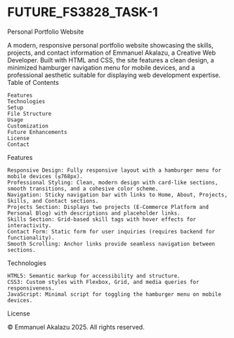 # FUTURE_FS3828_TASK-1

Personal Portfolio Website

A modern, responsive personal portfolio website showcasing the skills, projects, and contact information of Emmanuel Akalazu, a Creative Web Developer. Built with HTML and CSS, the site features a clean design, a minimized hamburger navigation menu for mobile devices, and a professional aesthetic suitable for displaying web development expertise.
Table of Contents

    Features
    Technologies
    Setup
    File Structure
    Usage
    Customization
    Future Enhancements
    License
    Contact

Features

    Responsive Design: Fully responsive layout with a hamburger menu for mobile devices (≤768px).
    Professional Styling: Clean, modern design with card-like sections, smooth transitions, and a cohesive color scheme.
    Navigation: Sticky navigation bar with links to Home, About, Projects, Skills, and Contact sections.
    Projects Section: Displays two projects (E-Commerce Platform and Personal Blog) with descriptions and placeholder links.
    Skills Section: Grid-based skill tags with hover effects for interactivity.
    Contact Form: Static form for user inquiries (requires backend for functionality).
    Smooth Scrolling: Anchor links provide seamless navigation between sections.

Technologies

    HTML5: Semantic markup for accessibility and structure.
    CSS3: Custom styles with Flexbox, Grid, and media queries for responsiveness.
    JavaScript: Minimal script for toggling the hamburger menu on mobile devices.

License

© Emmanuel Akalazu 2025. All rights reserved.
